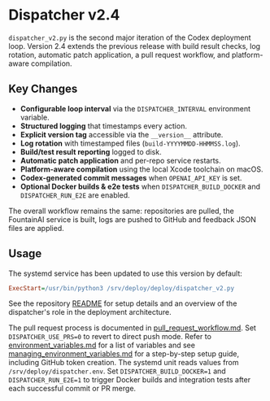 # Dispatcher v2.4

`dispatcher_v2.py` is the second major iteration of the Codex deployment loop.
Version 2.4 extends the previous release with build result checks, log rotation,
automatic patch application, a pull request workflow, and platform-aware compilation.

## Key Changes

- **Configurable loop interval** via the `DISPATCHER_INTERVAL` environment
  variable.
- **Structured logging** that timestamps every action.
- **Explicit version tag** accessible via the `__version__` attribute.
- **Log rotation** with timestamped files (`build-YYYYMMDD-HHMMSS.log`).
- **Build/test result reporting** logged to disk.
- **Automatic patch application** and per-repo service restarts.
- **Platform-aware compilation** using the local Xcode toolchain on macOS.
- **Codex-generated commit messages** when `OPENAI_API_KEY` is set.
- **Optional Docker builds & e2e tests** when `DISPATCHER_BUILD_DOCKER` and `DISPATCHER_RUN_E2E` are enabled.

The overall workflow remains the same: repositories are pulled, the FountainAI
service is built, logs are pushed to GitHub and feedback JSON files are applied.

## Usage

The systemd service has been updated to use this version by default:

```ini
ExecStart=/usr/bin/python3 /srv/deploy/deploy/dispatcher_v2.py
```

See the repository [README](../README.md) for setup details and an overview of
the dispatcher's role in the deployment architecture.

The pull request process is documented in [pull_request_workflow.md](pull_request_workflow.md). Set `DISPATCHER_USE_PRS=0` to revert to direct push mode.
Refer to [environment_variables.md](environment_variables.md) for a list of
variables and see
[managing_environment_variables.md](managing_environment_variables.md) for a
step-by-step setup guide, including GitHub token creation. The systemd unit reads values from
`/srv/deploy/dispatcher.env`. Set
`DISPATCHER_BUILD_DOCKER=1` and `DISPATCHER_RUN_E2E=1` to trigger Docker builds
and integration tests after each successful commit or PR merge.

